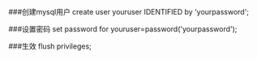 ###创建mysql用户
    create user youruser IDENTIFIED by 'yourpassword';

###设置密码
    set password for youruser=password('yourpassword');

###生效
    flush privileges;